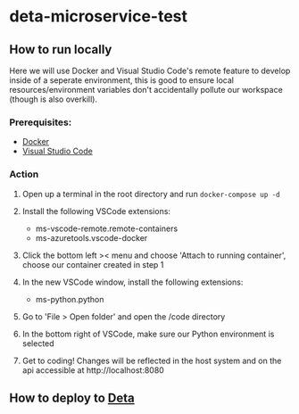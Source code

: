 # deta-microservice-test

## How to run locally
Here we will use Docker and Visual Studio Code's remote feature to develop inside of a seperate environment, 
this is good to ensure local resources/environment variables don't accidentally pollute our workspace (though is also overkill).

### Prerequisites:
- [Docker](https://www.docker.com/products/docker-desktop/)
- [Visual Studio Code](https://code.visualstudio.com/download)

### Action
1. Open up a terminal in the root directory and run `docker-compose up -d`
2. Install the following VSCode extensions:
    - ms-vscode-remote.remote-containers
    - ms-azuretools.vscode-docker

3. Click the bottom left >< menu and choose 'Attach to running container', choose our container created in step 1
5. In the new VSCode window, install the following extensions:
    - ms-python.python

7. Go to 'File > Open folder' and open the /code directory
8. In the bottom right of VSCode, make sure our Python environment is selected
9. Get to coding! Changes will be reflected in the host system and on the api accessible at http://localhost:8080


## How to deploy to [Deta](https://deta.sh/)


